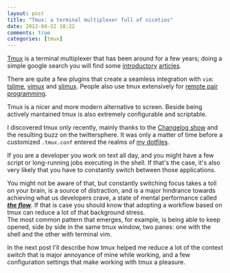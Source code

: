 ```yaml
---
layout: post
title: "Tmux: a terminal multiplexer full of niceties"
date: 2012-04-22 18:22
comments: true
categories: [tmux]
---
```


[Tmux][1] is a terminal multiplexer that has been around for a few years; doing a simple google search you will find some [introductory][2] [articles][3].

There are quite a few plugins that create a seamless integration with `vim`: [tslime][6], [vimux][7] and [slimux][8]. People also use tmux extensively for [remote pair programming][5].

Tmux is a nicer and more modern alternative to screen. Beside being actively mantained tmux is also extremely configurable and scriptable.
<!--more-->
I discovered tmux only recently, mainly thanks to the [Changelog show][4] and the resulting buzz on the twittersphere. It was only a matter of time before a customized `.tmux.conf` entered the realms of [my dotfiles][9].

If you are a developer you work on text all day, and you might have a few script or long-running jobs executing in the shell. If that's the case, it's also very likely that you have to constantly switch between those applications.

You might not be aware of that, but constantly switching focus takes a toll on your brain, is a source of distraction, and is a major hindrance towards achieving what us developers crave, a state of mental performance called ***[the flow][10]***.
If that is case you should know that adopting a workflow based on tmux can reduce a lot of that background stress.  
The most common pattern that emerges, for example, is being able to keep opened, side by side in the same tmux window, two panes: one with the shell and the other with terminal vim.

In the next post I'll describe how tmux helped me reduce a lot of the context switch that is major annoyance of mine while working, and a few configuration settings that make working with tmux a pleasure.

[1]: http://tmux.sourceforge.net/ "tmux"
[2]: http://blog.hawkhost.com/2010/06/28/tmux-the-terminal-multiplexer/ "hawkhost article"
[3]: http://mutelight.org/articles/practical-tmux "Practical tmux"
[4]: http://thechangelog.com/tagged/tmux "The Changelog, #tmux"
[5]: http://thechangelog.com/post/20986196780/wemux-multi-user-terminal-multiplexing-for-party-pair-pr "wemux"
[6]: https://github.com/sjl/tslime.vim "Steve Losh's tslime"
[7]: http://thechangelog.com/post/20906204174/vimux-simple-extensible-vim-integration-with-tmux "vimux article"
[8]: http://esa-matti.suuronen.org/blog/2012/04/19/slimux-tmux-plugin-for-vim/ "slimux"
[9]: http://github.com/grota/rcfiles "My rc files"
[10]: http://en.wikipedia.org/wiki/Flow_(psychology) "The Flow, from wikipedia"
